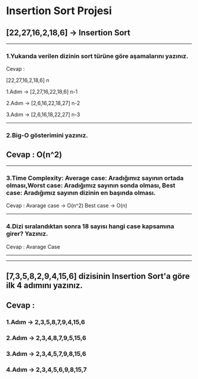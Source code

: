 # Insertion Sort Projesi

## [22,27,16,2,18,6] -> Insertion Sort

---

### 1.Yukarıda verilen dizinin sort türüne göre aşamalarını yazınız.

Cevap :

[22,27,16,2,18,6] n

1.Adım -> [2,27,16,22,18,6] n-1

2.Adım -> [2,6,16,22,18,27] n-2

3.Adım -> [2,6,16,18,22,27] n-3

---

### 2.Big-O gösterimini yazınız.

## Cevap : O(n^2)

---

### 3.Time Complexity: Average case: Aradığımız sayının ortada olması,Worst case: Aradığımız sayının sonda olması, Best case: Aradığımız sayının dizinin en başında olması.

Cevap :
Avarage case -> O(n^2)
Best case -> O(n)

---

### 4.Dizi sıralandıktan sonra 18 sayısı hangi case kapsamına girer? Yazınız.

Cevap :
Avarage Case

---

---

## [7,3,5,8,2,9,4,15,6] dizisinin Insertion Sort'a göre ilk 4 adımını yazınız.

## Cevap :

### 1.Adım -> 2,3,5,8,7,9,4,15,6

### 2.Adım -> 2,3,4,8,7,9,5,15,6

### 3.Adım -> 2,3,4,5,7,9,8,15,6

### 4.Adım -> 2,3,4,5,6,9,8,15,7
